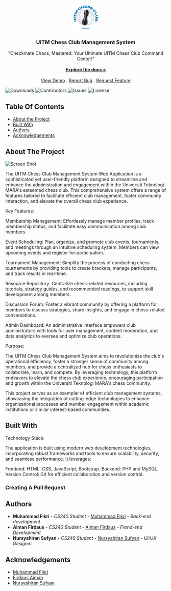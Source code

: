 <br/>
<p align="center">
  <a href="https://github.com/Muhammad Fikri/UiTM-Chess-Club-Management-System">
    <img src="/assets/images/logo/chess_club_logo.png" alt="Logo" width="80" height="80">
  </a>

  <h3 align="center">UiTM Chess Club Management System</h3>

  <p align="center">
    "Checkmate Chaos, Mastered: Your Ultimate UITM Chess Club Command Center!"
    <br/>
    <br/>
    <a href="https://github.com/MuhammadFikri-main/UiTM-Chess-Club-Management-System"><strong>Explore the docs »</strong></a>
    <br/>
    <br/>
    <a href="https://github.com/MuhammadFikri-main/UiTM-Chess-Club-Management-System">View Demo</a>
    .
    <a href="https://github.com/MuhammadFikri-main/UiTM-Chess-Club-Management-System/issues">Report Bug</a>
    .
    <a href="https://github.com/MuhammadFikri-main/UiTM-Chess-Club-Management-System/issues">Request Feature</a>
  </p>
</p>

![Downloads](https://img.shields.io/github/downloads/MuhammadFikri-main/UiTM-Chess-Club-Management-System/total) ![Contributors](https://img.shields.io/github/contributors/MuhammadFikri-main/UiTM-Chess-Club-Management-System?color=dark-green) ![Issues](https://img.shields.io/github/issues/MuhammadFikri-main/UiTM-Chess-Club-Management-System) ![License](https://img.shields.io/github/license/MuhammadFikri-main/UiTM-Chess-Club-Management-System) 

## Table Of Contents

* [About the Project](#about-the-project)
* [Built With](#built-with)
* [Authors](#authors)
* [Acknowledgements](#acknowledgements)

## About The Project

![Screen Shot](images/screenshot.png)

The UITM Chess Club Management System Web Application is a sophisticated yet user-friendly platform designed to streamline and enhance the administration and engagement within the Universiti Teknologi MARA's esteemed chess club. This comprehensive system offers a range of features tailored to facilitate efficient club management, foster community interaction, and elevate the overall chess club experience.

Key Features:

Membership Management: Effortlessly manage member profiles, track membership status, and facilitate easy communication among club members.

Event Scheduling: Plan, organize, and promote club events, tournaments, and meetings through an intuitive scheduling system. Members can view upcoming events and register for participation.

Tournament Management: Simplify the process of conducting chess tournaments by providing tools to create brackets, manage participants, and track results in real-time.

Resource Repository: Centralize chess-related resources, including tutorials, strategy guides, and recommended readings, to support skill development among members.

Discussion Forum: Foster a vibrant community by offering a platform for members to discuss strategies, share insights, and engage in chess-related conversations.

Admin Dashboard: An administrative interface empowers club administrators with tools for user management, content moderation, and data analytics to oversee and optimize club operations.



Purpose:

The UITM Chess Club Management System aims to revolutionize the club's operational efficiency, foster a stronger sense of community among members, and provide a centralized hub for chess enthusiasts to collaborate, learn, and compete. By leveraging technology, this platform endeavors to elevate the chess club experience, encouraging participation and growth within the Universiti Teknologi MARA's chess community.

This project serves as an exemplar of efficient club management systems, showcasing the integration of cutting-edge technologies to enhance organizational processes and member engagement within academic institutions or similar interest-based communities.

## Built With

Technology Stack:

The application is built using modern web development technologies, incorporating robust frameworks and tools to ensure scalability, security, and seamless performance. It leverages:

Frontend: HTML, CSS, JavaScript, Bootstrap.
Backend: PHP and MySQL.
Version Control: Git for efficient collaboration and version control.

### Creating A Pull Request



## Authors

* **Muhammad Fikri** - *CS240 Student* - [Muhammad Fikri](https://github.com/MuhammadFikri-main) - *Back-end development*
* **Aiman Firdaus** - *CS240 Student* - [Aiman Firdaus]() - *Frond-end Development*
* **Nursyahiran Sufyan** - *CS240 Student* - [Nursyahiran Sufyan]() - *UI/UX Designer*

## Acknowledgements

* [Muhammad Fikri](https://github.com/MuhammadFikri-main)
* [Firdaus Aiman]()
* [Nursyahiran Sufyan]()
